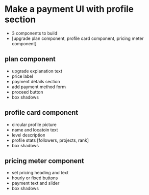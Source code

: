 # Make a payment UI with profile section

- 3 components to build
- [upgrade plan component, profile card component, pricing meter component]

## plan component
  - upgrade explanation text
  - price label
  - payment details section
  - add payment method form
  - proceed button
  - box shadows

## profile card component 
  - circular profile picture
  - name and locatoin text
  - level description
  - profile stats [followers, projects, rank]
  - box shadows
## pricing meter component 
  - set pricing heading and text
  - hourly or fixed buttons
  - payment text and slider
  - box shadows